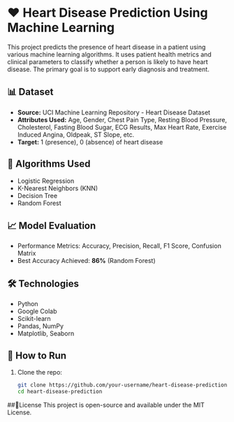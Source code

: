# ❤️ Heart Disease Prediction Using Machine Learning

This project predicts the presence of heart disease in a patient using various machine learning algorithms. It uses patient health metrics and clinical parameters to classify whether a person is likely to have heart disease. The primary goal is to support early diagnosis and treatment.

## 📊 Dataset

- **Source:** UCI Machine Learning Repository - Heart Disease Dataset
- **Attributes Used:** Age, Gender, Chest Pain Type, Resting Blood Pressure, Cholesterol, Fasting Blood Sugar, ECG Results, Max Heart Rate, Exercise Induced Angina, Oldpeak, ST Slope, etc.
- **Target:** 1 (presence), 0 (absence) of heart disease

## 🧠 Algorithms Used

- Logistic Regression
- K-Nearest Neighbors (KNN)
- Decision Tree
- Random Forest

## 📈 Model Evaluation

- Performance Metrics: Accuracy, Precision, Recall, F1 Score, Confusion Matrix
- Best Accuracy Achieved: **86%** (Random Forest)

## 🛠️ Technologies

- Python
- Google Colab
- Scikit-learn
- Pandas, NumPy
- Matplotlib, Seaborn

## 📌 How to Run

1. Clone the repo:
   ```bash
   git clone https://github.com/your-username/heart-disease-prediction.git
   cd heart-disease-prediction

##📎License
This project is open-source and available under the MIT License.
   
